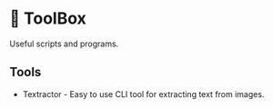 # 🧰 ToolBox 
Useful scripts and programs.

## Tools
- Textractor -  Easy to use CLI tool for extracting text from images.
